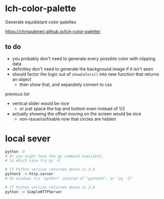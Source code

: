 # lch-color-palette

Generate equidistant color palettes

https://chrispalmeri.github.io/lch-color-palette/

## to do

  * you probably don't need to generate every possible color with clipping data
  * definitley don't need to generate the background image if it isn't seen
  * should factor the logic out of `showColors()` into new function that returns an object
    * then show that, and separately convert to css

previous list

  * vertical slider would be nice
     * or just space the top and bottom even instead of 1/2
  * actually showing the offset moving on the screen would be nice
     * non-issue/unfixable now that circles are hidden

# local sever

```bash
python -V
# Or you might have the py command available,
# in which case try py -V

# If Python version returned above is 3.X
python3 -m http.server
# On windows try "python" instead of "python3", or "py -3"

# If Python version returned above is 2.X
python -m SimpleHTTPServer
```
